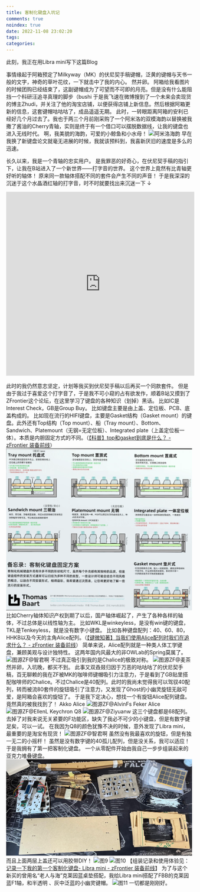 ```yaml
---
title: 客制化键盘入坑记
comments: true
noindex: true
date: 2022-11-08 23:02:20
tags:
categories:
---
```

此刻，我正在用Libra mini写下这篇Blog
<!--more-->
事情缘起于阿箱预定了Milkyway（MK）的伏尼契手稿键帽，泛黄的键帽与天书一般的文字，神奇的草叶花纹，一下就击中了我的内心。
然并卵。
阿箱给我看图片的时候团购已经结束了，这副键帽成为了可望而不可即的月亮。但是没有什么能阻挡一个科研汪追寻真理的脚步（bushi 于是我飞速在微博搜到了一个未来会卖现货的博主Zhudi，并关注了他的淘宝店铺，以便获得店铺上新信息。然后根据阿箱更新的信息，这套键帽咕咕咕了，成品遥遥无期。
此时，一转眼距离阿箱的安利已经好几个月过去了。我也于两三个月前刚采购了一个阿米洛的双模海韵以替换被我撒了酱油的Cherry青轴，实则是终于有一个借口可以摆脱数据线，让我的键盘也进入无线时代。
啊，我美貌的海韵，可爱的小鲸鱼和小水母！
![阿米洛海韵](/images/20221108varmilo.jpg "阿米洛海韵")
早在我换了新键盘论文就毫无进展的时候，我就该预料到，我喜新厌旧的速度是多么的迅速。

长久以来，我是一个青轴的忠实用户。
是我罪恶的好奇心，在伏尼契手稿的指引下，让我在B站进入了一个新世界——打字音的世界。
这个世界上竟然有比青轴更好听的轴体！
原来同一款轴体搭配不同的套件会产生不同的声音！
于是我深深的沉迷于这个水晶酒红轴的打字音，时不时就要找出来沉迷一下 ↓
<iframe
height=498 width=510
src="http:////player.bilibili.com/player.html?aid=636416863&bvid=BV1xb4y177rr&cid=506874528&page=1"
frameborder=0 allowfullscreen>
</iframe>

此时的我仍然意志坚定，计划等我买到伏尼契手稿以后再买一个同款套件。
但是由于我过于喜爱这个打字音了，于是我不可小窥的占有欲发作，顺着B站又摸到了ZFrontier这个论坛，在这里学习了键盘的各种知识（划掉）黑话。
比如IC是Interest Check，GB是Group Buy。
比如键盘主要是由上盖、定位板、PCB、底盖构成的。
比如现在流行的HIFI键盘，主要是Gasket结构（Gasket mount）的键盘。此外还有Top结构（Top mount）、船（Tray mount）、Bottom、Sandwich、Platemount（无钢=无定位板）、Integrated plate（上盖定位板一体）。本质是内胆固定方式的不同。（[【科普】top和gasket到底是什么？ - zFrontier 装备前线](https://www.zfrontier.com/app/flow/D7vlW01JQqXp)）
![键盘结构](/images/2022110800.png "键盘结构")
比如Cherry轴体知识产权到期了以后，国产轴体崛起了，产生了各种各样的轴体，不过总体是以线性轴为主。
比如WKL是winkeyless，是没有win键的键盘，TKL是Tenkeyless，就是没有数字小键盘。
比如各种键盘配列：40、60、80，HHKB以及今天的主角Alice配列。（[【键微知著】当我们使用Alice配列时我们在追求什么？ - zFrontier 装备前线](https://www.zfrontier.com/app/flow/OngggOOkGpj6)）
简单来说，Alice配列就是一种类人体工学键盘，兼顾美观与设计独特性。
这两年国内风最大的非OWLab的Spring莫属了。
![图源ZF@智君啊](/images/20221108spring.png "图源ZF@铳梦")
不过真正吸引到我的是Chalice的极致对称。
![图源ZF@麦茶](/images/20221108chalice.png "图源ZF@麦茶")
然并卵，入坑晚，都买不到。
此事又双叒叕归因于万恶的咕咕咕了的伏尼契手稿，百无聊赖的我在ZF被MK的咖啡师键帽吸引力注意力，于是看到了GB贴里搭配咖啡师的Chalice。不过Chalice是40配列。此时的我尚未觉得我可以驾驭40配列，转而被流80套件的旋钮吸引了注意力，又发现了Ghost的小幽灵旋钮无敌可爱，是阿箱会喜欢的旋钮了。
于是我下定决心，想找一个有旋钮Alice配列键盘。
竟然真的被我找到了！
Akko Alice
![图源ZF@AlvinFs](/images/20221108akko.png "图源ZF@AlvinFs")
Feker Alice
![图源ZF@EllenL](/images/20221108feker.png "图源ZF@EllenL")
Keychron Q8
![图源ZF@Ziyuanw](/images/20221108keychron.png "图源ZF@Ziyuanw")
这三个键盘都是68配列。去掉了对我来说无关紧要的F功能区，缺失了我必不可少的小键盘，但是有数字键足矣，可以一试。
在我因为Q8的颜色犹豫不决的时候，意外发现了Libra mini，最重要的是淘宝有现货！
![图源ZF@智君啊](/images/20221108zhijuna.png "图源ZF@智君啊")
虽然没有我最喜欢的旋钮，但是有独一无二的小摇杆！
虽然是没有数字键的40孤儿配列，但是没关系，我可以适应！
于是我拥有了第一把客制化键盘。
一个从零配件开始由我自己一步步组装起来的亚克力堆叠键盘。
![图8](/images/2022110808.jpg "Libra mini 配件")
而且上面两层上盖还可以用胶带DIY！
![图9](/images/2022110809.jpg "Libra mini 铃兰")
![图10](/images/2022110810.jpg "小幽灵键帽")
【组装记录和使用体验见：[记录一下我的第一个客制化键盘- Libra mini - zFrontier 装备前线](https://www.zfrontier.com/app/flow/gKQjjwYk8nmv)】
为了与这个新买的曾用名“老人与海”克莱因蓝桌垫搭配，我给Libra mini搭配了FBB的克莱因蓝F1轴，和半透明 、灰中泛蓝的小幽灵键帽。
![图11](/images/2022110811.jpg "克莱因蓝")
一切都是刚刚好。
